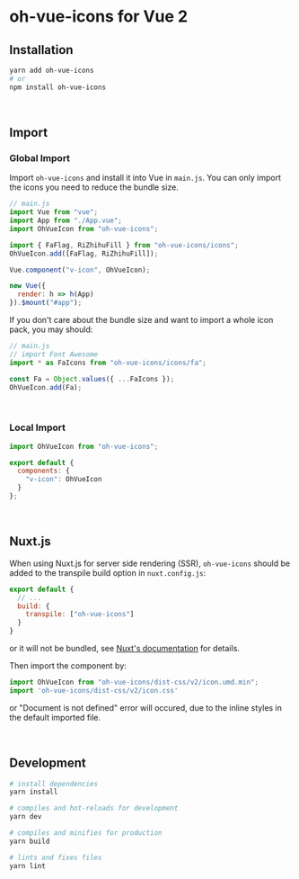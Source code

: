 # oh-vue-icons for Vue 2

## Installation

```bash
yarn add oh-vue-icons
# or
npm install oh-vue-icons
```


&nbsp;

## Import

### Global Import

Import `oh-vue-icons` and install it into Vue in `main.js`. You can only import the icons you need to reduce the bundle size.

```js
// main.js
import Vue from "vue";
import App from "./App.vue";
import OhVueIcon from "oh-vue-icons";

import { FaFlag, RiZhihuFill } from "oh-vue-icons/icons";
OhVueIcon.add([FaFlag, RiZhihuFill]);

Vue.component("v-icon", OhVueIcon);

new Vue({
  render: h => h(App)
}).$mount("#app");
```

If you don't care about the bundle size and want to import a whole icon pack, you may should:

```js
// main.js
// import Font Awesome
import * as FaIcons from "oh-vue-icons/icons/fa";

const Fa = Object.values({ ...FaIcons });
OhVueIcon.add(Fa);
```

&nbsp;

### Local Import

```js
import OhVueIcon from "oh-vue-icons";

export default {
  components: {
    "v-icon": OhVueIcon
  }
};
```


&nbsp;

## Nuxt.js

When using Nuxt.js for server side rendering (SSR), `oh-vue-icons` should be added to the transpile build option in `nuxt.config.js`:

```js
export default {
  // ...
  build: {
    transpile: ["oh-vue-icons"]
  }
}
```

or it will not be bundled, see [Nuxt's documentation](https://nuxtjs.org/docs/2.x/directory-structure/plugins) for details.

Then import the component by:

```js
import OhVueIcon from "oh-vue-icons/dist-css/v2/icon.umd.min";
import 'oh-vue-icons/dist-css/v2/icon.css'
```

or "Document is not defined" error will occured, due to the inline styles in the default imported file.


&nbsp;

## Development

```bash
# install dependencies
yarn install

# compiles and hot-reloads for development
yarn dev

# compiles and minifies for production
yarn build

# lints and fixes files
yarn lint
```
